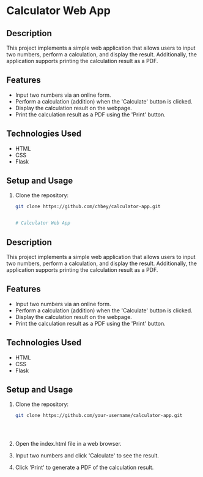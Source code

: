 # Calculator Web App

## Description

This project implements a simple web application that allows users to input two numbers, perform a calculation, and display the result. Additionally, the application supports printing the calculation result as a PDF.

## Features

- Input two numbers via an online form.
- Perform a calculation (addition) when the 'Calculate' button is clicked.
- Display the calculation result on the webpage.
- Print the calculation result as a PDF using the 'Print' button.

## Technologies Used

- HTML
- CSS
- Flask

## Setup and Usage

1. Clone the repository:

   ```bash
   git clone https://github.com/chbey/calculator-app.git


   # Calculator Web App

## Description

This project implements a simple web application that allows users to input two numbers, perform a calculation, and display the result. Additionally, the application supports printing the calculation result as a PDF.

## Features

- Input two numbers via an online form.
- Perform a calculation (addition) when the 'Calculate' button is clicked.
- Display the calculation result on the webpage.
- Print the calculation result as a PDF using the 'Print' button.

## Technologies Used

- HTML
- CSS
- Flask

## Setup and Usage

1. Clone the repository:

   ```bash
   git clone https://github.com/your-username/calculator-app.git


  
1. Open the index.html file in a web browser.
2. Input two numbers and click 'Calculate' to see the result.
3. Click 'Print' to generate a PDF of the calculation result.

